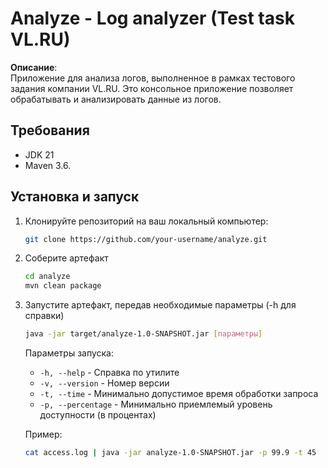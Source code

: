 # Analyze - Log analyzer (Test task VL.RU)

**Описание**:  
Приложение для анализа логов, выполненное в рамках тестового задания компании VL.RU. Это консольное приложение позволяет обрабатывать и анализировать данные из логов.

## Требования

- JDK 21
- Maven 3.6.

## Установка и запуск

1. Клонируйте репозиторий на ваш локальный компьютер:
   ```bash
   git clone https://github.com/your-username/analyze.git
   ```
2. Соберите артефакт
   ```bash
   cd analyze
   mvn clean package
   ```
3. Запустите артефакт, передав необходимые параметры (-h для справки)
   ```bash
   java -jar target/analyze-1.0-SNAPSHOT.jar [параметры] 
   ```
   Параметры запуска:

   - ```-h, --help``` - Справка по утилите
   - ```-v, --version``` - Номер версии
   - ```-t, --time``` - Минимально допустимое время обработки запроса
   - ```-p, --percentage``` - Минимально приемлемый уровень доступности (в процентах)

   Пример:
   ```bash
   cat access.log | java -jar analyze-1.0-SNAPSHOT.jar -p 99.9 -t 45
   ```